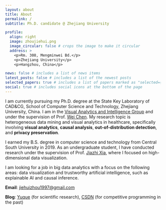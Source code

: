 ```yaml
---
layout: about
title: About
permalink: /
subtitle: Ph.D. candidate @ Zhejiang University

profile:
  align: right
  image: zhoujiehui.png
  image_circular: false # crops the image to make it circular
  address: >
    <p>Rm. 308, Mengminwei Bd.</p>
    <p>Zhejiang University</p>
    <p>Hangzhou, China</p>

news: false # includes a list of news items
latest_posts: false # includes a list of the newest posts
selected_papers: true # includes a list of papers marked as "selected={true}"
social: true # includes social icons at the bottom of the page
---
```


I am currently pursuing my Ph.D. degree at the State Key Laboratory of CAD&CG, School of Computer Science and Technology, Zhejiang University, China. I am in the [Visual Analytics and Intelligence Group](https://zjuvag.org/) and under the supervision of Prof. [Wei Chen](http://www.cad.zju.edu.cn/home/chenwei/index_cn.html). My research topic is heterogeneous data mining and visual analytics in healthcare, specifically involving **visual analytics**, **causal analysis**, **out-of-distribution detection**, and **privacy preservation**.

I earned my B.S. degree in computer science and technology from Central South University in 2019. As an undergraduate student, I have conducted research under the supervision of Prof. [Jiazhi Xia](https://www.xiajiazhi.com/index.html), where I focused on high-dimensional data visualization.

I am looking for a job in big data analytics with a focus on the following areas: data visualization and trustworthy artificial intelligence, such as explainable AI and causal inference.

**Email**: jiehuizhou1997@gmail.com

**Blog**: [Yuque](https://www.yuque.com/algzjh) (for scientific research), [CSDN](https://algzjh.blog.csdn.net/) (for competitive programming in the past)
